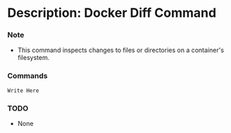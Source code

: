 # Description: Docker Diff Command

### Note
* This command inspects changes to files or directories on a container's filesystem.

### Commands
```
Write Here
```

### TODO
* None
